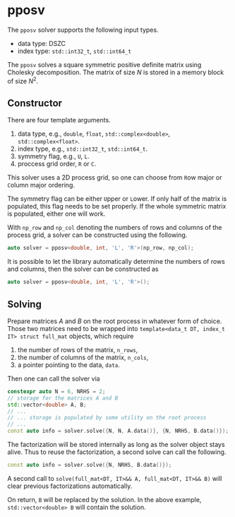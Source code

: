 # pposv

The `pposv` solver supports the following input types.

* data type: DSZC
* index type: `std::int32_t`, `std::int64_t`

The `pposv` solves a square symmetric positive definite matrix using Cholesky decomposition.
The matrix of size $N$ is stored in a memory block of size $N^2$.

## Constructor

There are four template arguments.

1. data type, e.g., `double`, `float`, `std::complex<double>`, `std::complex<float>`.
2. index type, e.g., `std::int32_t`, `std::int64_t`.
3. symmetry flag, e.g., `U`, `L`.
4. proccess grid order, `R` or `C`.

This solver uses a 2D process grid, so one can choose from `R`ow major or `C`olumn major ordering.

The symmetry flag can be either `U`pper or `L`ower.
If only half of the matrix is populated, this flag needs to be set properly.
If the whole symmetric matrix is populated, either one will work.

With `np_row` and `np_col` denoting the numbers of rows and columns of the process grid, a solver can be constructed using the following.

```cpp
auto solver = pposv<double, int, 'L', 'R'>(np_row, np_col);
```

It is possible to let the library automatically determine the numbers of rows and columns, then the solver can be constructed as

```cpp
auto solver = pposv<double, int, 'L', 'R'>();
```

## Solving

Prepare matrices $A$ and $B$ on the root process in whatever form of choice.
Those two matrices need to be wrapped into `template<data_t DT, index_t IT> struct full_mat` objects, which require

1. the number of rows of the matrix, `n_rows`,
2. the number of columns of the matrix, `n_cols`,
3. a pointer pointing to the data, `data`.

Then one can call the solver via

```cpp
constexpr auto N = 6, NRHS = 2;
// storage for the matrices A and B
std::vector<double> A, B;
// ...
// ... storage is populated by some utility on the root process
// ...
const auto info = solver.solve({N, N, A.data()}, {N, NRHS, B.data()});
```

The factorization will be stored internally as long as the solver object stays alive.
Thus to reuse the factorization, a second solve can call the following.

```cpp
const auto info = solver.solve({N, NRHS, B.data()});
```

A second call to `solve(full_mat<DT, IT>&& A, full_mat<DT, IT>&& B)` will clear previous factorizations automatically.

On return, `B` will be replaced by the solution.
In the above example, `std::vector<double> B` will contain the solution.
